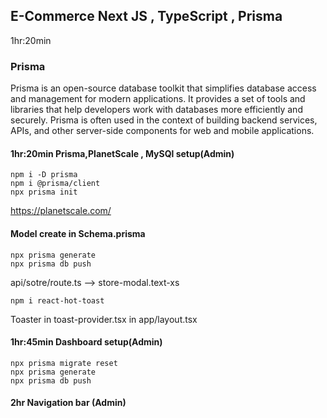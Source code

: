 ## E-Commerce Next JS , TypeScript , Prisma

1hr:20min

### Prisma

Prisma is an open-source database toolkit that simplifies database access and management for modern applications. It provides a set of tools and libraries that help developers work with databases more efficiently and securely. Prisma is often used in the context of building backend services, APIs, and other server-side components for web and mobile applications.

#### 1hr:20min Prisma,PlanetScale , MySQl setup(Admin)

```
npm i -D prisma
npm i @prisma/client
npx prisma init
```

https://planetscale.com/

#### Model create in Schema.prisma

```
npx prisma generate
npx prisma db push
```

api/sotre/route.ts --> store-modal.text-xs

```
npm i react-hot-toast
```

Toaster in toast-provider.tsx in app/layout.tsx

#### 1hr:45min Dashboard setup(Admin)

```
npx prisma migrate reset
npx prisma generate
npx prisma db push
```

#### 2hr Navigation bar (Admin)
